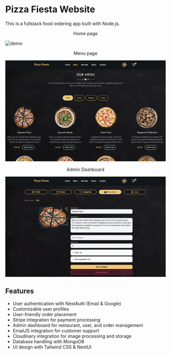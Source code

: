 # Pizza Fiesta Website
This is a fullstack food ordering app built with Node.js.
<br>

<p align="center">
Home page
</p>

![demo](public/home.png)

<p align="center">
Menu page
</p>

![demo](public/menu.png)

<p align="center">
Admin Dashboard
</p>

![demo](public/admin-dashboard.png)

## Features
- User authentication with NextAuth (Email & Google)
- Customizable user profiles
- User-friendly order placement
- Stripe integration for payment processing
- Admin dashboard for restaurant, user, and order management
- EmailJS integration for customer support
- Cloudinary integration for image processing and storage
- Database handling with MongoDB
- UI design with Tailwind CSS & NextUI
